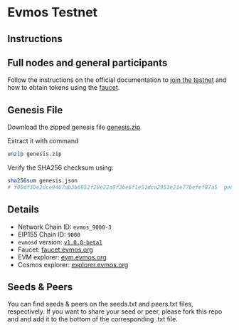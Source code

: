 # Evmos Testnet

## Instructions

## Full nodes and general participants

Follow the instructions on the official documentation to [join the testnet](https://evmos.dev/testnet/join.html) and how to obtain tokens using the [faucet](https://evmos.dev/testnet/faucet.html).

## Genesis File

Download the zipped genesis file [genesis.zip](./genesis.zip)

Extract it with command

```bash
unzip genesis.zip
```

Verify the SHA256 checksum using:

```bash
sha256sum genesis.json
# f00df30e2dce9467ab3b6952f28e22a9f3be6f1e51dca2953e21e77befef87a5  genesis.json
```

## Details

- Network Chain ID: `evmos_9000-3`
- EIP155 Chain ID: `9000`
- `evmosd` version: [`v1.0.0-beta1`](https://github.com/tharsis/evmos/releases)
- Faucet: [faucet.evmos.org](https://faucet.evmos.org)
- EVM explorer: [evm.evmos.org](https://evm.evmos.org)
- Cosmos explorer: [explorer.evmos.org](https://explorer.evmos.org)

## Seeds & Peers

You can find seeds & peers on the seeds.txt and peers.txt files, respectively. If you want to share your seed or peer, please fork this repo and and add it to the bottom of the corresponding .txt file.
